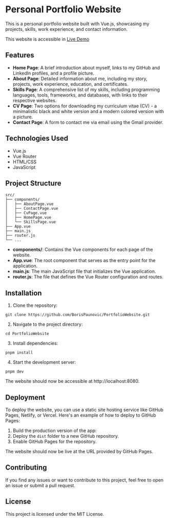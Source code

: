 # Personal Portfolio Website

This is a personal portfolio website built with Vue.js, showcasing my projects, skills, work experience, and contact information.

This website is accessible in [Live Demo](https://borispaunovic.github.io/PortfolioWebsite/#/skils)

## Features

- **Home Page**: A brief introduction about myself, links to my GitHub and LinkedIn profiles, and a profile picture.
- **About Page**: Detailed information about me, including my story, projects, work experience, education, and certificates.
- **Skills Page**: A comprehensive list of my skills, including programming languages, tools, frameworks, and databases, with links to their respective websites.
- **CV Page**: Two options for downloading my curriculum vitae (CV) - a minimalistic black and white version and a modern colored version with a picture.
- **Contact Page**: A form to contact me via email using the Gmail provider.

## Technologies Used

- Vue.js
- Vue Router
- HTML/CSS
- JavaScript

## Project Structure

```
src/
├── components/
│   ├── AboutPage.vue
│   ├── ContactPage.vue
│   ├── CvPage.vue
│   ├── HomePage.vue
│   └── SkillsPage.vue
├── App.vue
├── main.js
├── router.js
└── ...
```
- **components/**: Contains the Vue components for each page of the website.
- **App.vue**: The root component that serves as the entry point for the application.
- **main.js**: The main JavaScript file that initializes the Vue application.
- **router.js**: The file that defines the Vue Router configuration and routes.

## Installation

1. Clone the repository:
```
git clone https://github.com/BorisPaunovic/PortfolioWebsite.git
```
2. Navigate to the project directory:
```
cd PortfolioWebsite
```
3. Install dependencies:
```
pnpm install
```
4. Start the development server:
```
pnpm dev
```
The website should now be accessible at http://localhost:8080.

## Deployment

To deploy the website, you can use a static site hosting service like GitHub Pages, Netlify, or Vercel. Here's an example of how to deploy to GitHub Pages:

1. Build the production version of the app:
2. Deploy the `dist` folder to a new GitHub repository.
3. Enable GitHub Pages for the repository.

The website should now be live at the URL provided by GitHub Pages.

## Contributing

If you find any issues or want to contribute to this project, feel free to open an issue or submit a pull request.

## License

This project is licensed under the MIT License.






